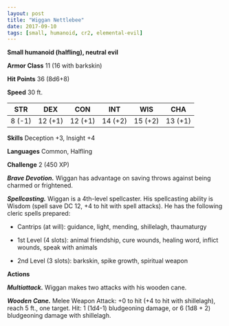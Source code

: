 ```yaml
---
layout: post
title: "Wiggan Nettlebee"
date: 2017-09-10
tags: [small, humanoid, cr2, elemental-evil]
---
```


**Small humanoid (halfling), neutral evil**

**Armor Class** 11 (16 with barkskin)

**Hit Points** 36 (8d6+8)

**Speed** 30 ft.

|   STR   |   DEX   |   CON   |   INT   |   WIS   |   CHA   |
|:-----:|:-----:|:-----:|:-----:|:-----:|:-----:|
| 8 (-1) | 12 (+1) | 12 (+1) | 14 (+2) | 15 (+2) | 13 (+1) |

**Skills** Deception +3, Insight +4

**Languages** Common, Halfling

**Challenge** 2 (450 XP)

***Brave Devotion.*** Wiggan has advantage on saving throws against being charmed or frightened.

***Spellcasting.*** Wiggan is a 4th-level spellcaster. His spellcasting ability is Wisdom (spell save DC 12, +4 to hit with spell attacks). He has the following cleric spells prepared: 

* Cantrips (at will): guidance, light, mending, shillelagh, thaumaturgy

* 1st Level (4 slots): animal friendship, cure wounds, healing word, inflict wounds, speak with animals

* 2nd Level (3 slots): barkskin, spike growth, spiritual weapon

**Actions**

***Multiattack.*** Wiggan makes two attacks with his wooden cane.

***Wooden Cane.*** Melee Weapon Attack: +0 to hit (+4 to hit with shillelagh), reach 5 ft., one target. Hit: 1 (1d4-1) bludgeoning damage, or 6 (1d8 + 2) bludgeoning damage with shillelagh.

